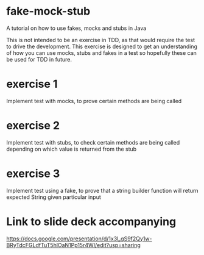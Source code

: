 # fake-mock-stub
A tutorial on how to use fakes, mocks and stubs in Java

This is not intended to be an exercise in TDD, as that would require the test to drive the development. This exercise is designed to get an understanding of how you can use mocks, stubs and fakes in a test so hopefully these can be used for TDD in future.

# exercise 1
Implement test with mocks, to prove certain methods are being called

# exercise 2
Implement test with stubs, to check certain methods are being called depending on which value is returned from the stub

# exercise 3
Implement test using a fake, to prove that a string builder function will return expected String given particular input

# Link to slide deck accompanying
https://docs.google.com/presentation/d/1x3l_gS9f2Qy1w-BRyTdcFGLdfTuT5hlOaN1Pp15r4WI/edit?usp=sharing
